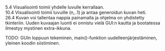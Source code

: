 5.4 Visualisointi toimii yhdelle luvulle kerrallaan.<br>
10.4 Visualisointi toimii luvuille (n,..1) ja antaa generoidun kuvan heti.<br>
26.4 Kuvan voi tallentaa nappia painamalla ja ohjelma on yhdistetty tkinteriin. Uuden kuvaajan luonti ei onnistu vielä GUI:n kautta ja bootatessa ilmestyy mystinen extra-ikkuna. 

TODO:
GUIn loppuun tekeminen, main()-funktion uudelleenjärjestäminen, yleinen koodin siistiminen.
